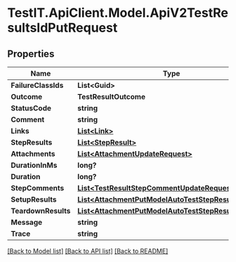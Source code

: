 # TestIT.ApiClient.Model.ApiV2TestResultsIdPutRequest

## Properties

Name | Type | Description | Notes
------------ | ------------- | ------------- | -------------
**FailureClassIds** | **List&lt;Guid&gt;** |  | [optional] 
**Outcome** | **TestResultOutcome** |  | [optional] 
**StatusCode** | **string** |  | [optional] 
**Comment** | **string** |  | [optional] 
**Links** | [**List&lt;Link&gt;**](Link.md) |  | [optional] 
**StepResults** | [**List&lt;StepResult&gt;**](StepResult.md) |  | [optional] 
**Attachments** | [**List&lt;AttachmentUpdateRequest&gt;**](AttachmentUpdateRequest.md) |  | [optional] 
**DurationInMs** | **long?** |  | [optional] 
**Duration** | **long?** |  | [optional] 
**StepComments** | [**List&lt;TestResultStepCommentUpdateRequest&gt;**](TestResultStepCommentUpdateRequest.md) |  | [optional] 
**SetupResults** | [**List&lt;AttachmentPutModelAutoTestStepResultsModel&gt;**](AttachmentPutModelAutoTestStepResultsModel.md) |  | [optional] 
**TeardownResults** | [**List&lt;AttachmentPutModelAutoTestStepResultsModel&gt;**](AttachmentPutModelAutoTestStepResultsModel.md) |  | [optional] 
**Message** | **string** |  | [optional] 
**Trace** | **string** |  | [optional] 

[[Back to Model list]](../README.md#documentation-for-models) [[Back to API list]](../README.md#documentation-for-api-endpoints) [[Back to README]](../README.md)


